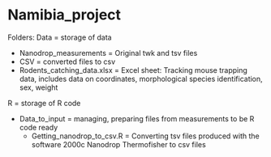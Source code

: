 # Namibia_project
Folders:
Data = storage of data
  - Nanodrop_measurements = Original twk and tsv files 
  - CSV = converted files to csv
  - Rodents_catching_data.xlsx = Excel sheet: Tracking mouse trapping data,
    includes data on coordinates, morphological species identification, sex, weight
    
 R = storage of R code
  - Data_to_input = managing, preparing files from measurements to be R code ready
      - Getting_nanodrop_to_csv.R = Converting tsv files produced with the software 2000c Nanodrop Thermofisher to csv files
      
